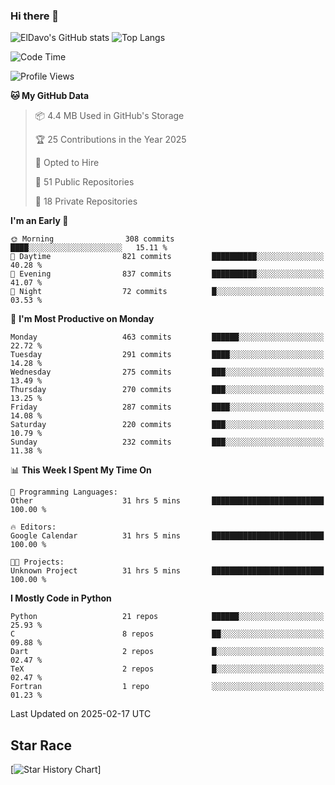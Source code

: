 ### Hi there 👋
![ElDavo's GitHub stats](https://github-readme-stats.vercel.app/api?username=ElDavoo&show_icons=true&theme=chartreuse-dark)
![Top Langs](https://github-readme-stats.vercel.app/api/top-langs/?username=ElDavoo&theme=chartreuse-dark&layout=compact)

<!--START_SECTION:waka-->
![Code Time](http://img.shields.io/badge/Code%20Time-2%2C489%20hrs%2010%20mins-blue)

![Profile Views](http://img.shields.io/badge/Profile%20Views-0-blue)

**🐱 My GitHub Data** 

> 📦 4.4 MB Used in GitHub's Storage 
 > 
> 🏆 25 Contributions in the Year 2025
 > 
> 💼 Opted to Hire
 > 
> 📜 51 Public Repositories 
 > 
> 🔑 18 Private Repositories 
 > 
**I'm an Early 🐤** 

```text
🌞 Morning                308 commits         ████░░░░░░░░░░░░░░░░░░░░░   15.11 % 
🌆 Daytime                821 commits         ██████████░░░░░░░░░░░░░░░   40.28 % 
🌃 Evening                837 commits         ██████████░░░░░░░░░░░░░░░   41.07 % 
🌙 Night                  72 commits          █░░░░░░░░░░░░░░░░░░░░░░░░   03.53 % 
```
📅 **I'm Most Productive on Monday** 

```text
Monday                   463 commits         ██████░░░░░░░░░░░░░░░░░░░   22.72 % 
Tuesday                  291 commits         ████░░░░░░░░░░░░░░░░░░░░░   14.28 % 
Wednesday                275 commits         ███░░░░░░░░░░░░░░░░░░░░░░   13.49 % 
Thursday                 270 commits         ███░░░░░░░░░░░░░░░░░░░░░░   13.25 % 
Friday                   287 commits         ████░░░░░░░░░░░░░░░░░░░░░   14.08 % 
Saturday                 220 commits         ███░░░░░░░░░░░░░░░░░░░░░░   10.79 % 
Sunday                   232 commits         ███░░░░░░░░░░░░░░░░░░░░░░   11.38 % 
```


📊 **This Week I Spent My Time On** 

```text
💬 Programming Languages: 
Other                    31 hrs 5 mins       █████████████████████████   100.00 % 

🔥 Editors: 
Google Calendar          31 hrs 5 mins       █████████████████████████   100.00 % 

🐱‍💻 Projects: 
Unknown Project          31 hrs 5 mins       █████████████████████████   100.00 % 
```

**I Mostly Code in Python** 

```text
Python                   21 repos            ██████░░░░░░░░░░░░░░░░░░░   25.93 % 
C                        8 repos             ██░░░░░░░░░░░░░░░░░░░░░░░   09.88 % 
Dart                     2 repos             █░░░░░░░░░░░░░░░░░░░░░░░░   02.47 % 
TeX                      2 repos             █░░░░░░░░░░░░░░░░░░░░░░░░   02.47 % 
Fortran                  1 repo              ░░░░░░░░░░░░░░░░░░░░░░░░░   01.23 % 
```




 Last Updated on 2025-02-17 UTC
<!--END_SECTION:waka-->

## Star Race

[![Star History Chart](https://api.star-history.com/svg?repos=ElDavoo/WhatsApp-Crypt14-Crypt15-Decrypter,ElDavoo/TuringOS,EliteAndroidApps/WhatsApp-Crypt12-Decrypter,KnugiHK/Whatsapp-Chat-Exporter&type=Date)]

